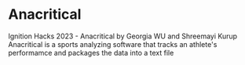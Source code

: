 # Anacritical
Ignition Hacks 2023 - Anacritical by Georgia WU and Shreemayi Kurup
Anacritical is a sports analyzing software that tracks an athlete's performamce and packages the data into a text file
